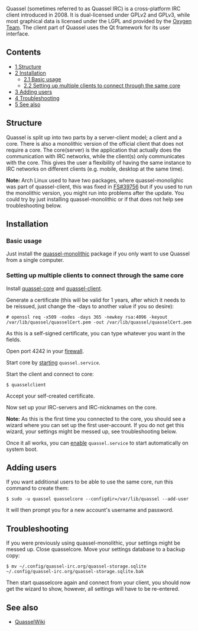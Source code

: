 Quassel (sometimes referred to as Quassel IRC) is a cross-platform IRC client introduced in 2008\. It is dual-licensed under GPLv2 and GPLv3, while most graphical data is licensed under the LGPL and provided by the [Oxygen Team](http://www.oxygen-icons.org/). The client part of Quassel uses the Qt framework for its user interface.

## Contents

*   [1 Structure](#Structure)
*   [2 Installation](#Installation)
    *   [2.1 Basic usage](#Basic_usage)
    *   [2.2 Setting up multiple clients to connect through the same core](#Setting_up_multiple_clients_to_connect_through_the_same_core)
*   [3 Adding users](#Adding_users)
*   [4 Troubleshooting](#Troubleshooting)
*   [5 See also](#See_also)

## Structure

Quassel is split up into two parts by a server-client model; a client and a core. There is also a monolithic version of the official client that does not require a core. The core(server) is the application that actually does the communication with IRC networks, while the client(s) only communicates with the core. This gives the user a flexibility of having the same instance to IRC networks on different clients (e.g. mobile, desktop at the same time).

**Note:** Arch Linux used to have two packages, where quassel-monolighic was part of quassel-client, this was fixed in [FS#39756](https://bugs.archlinux.org/task/39756) but if you used to run the monolithic version, you might run into problems after the update. You could try by just installing quassel-monolithic or if that does not help see troubleshooting below.

## Installation

### Basic usage

Just install the [quassel-monolithic](https://www.archlinux.org/packages/?name=quassel-monolithic) package if you only want to use Quassel from a single computer.

### Setting up multiple clients to connect through the same core

Install [quassel-core](https://www.archlinux.org/packages/?name=quassel-core) and [quassel-client](https://www.archlinux.org/packages/?name=quassel-client).

Generate a certificate (this will be valid for 1 years, after which it needs to be reissued, just change the -days to another value if you so desire):

 `# openssl req -x509 -nodes -days 365 -newkey rsa:4096 -keyout /var/lib/quassel/quasselCert.pem -out /var/lib/quassel/quasselCert.pem` 

As this is a self-signed certificate, you can type whatever you want in the fields.

Open port 4242 in your [firewall](/index.php/Firewall "Firewall").

Start core by [starting](/index.php/Start "Start") `quassel.service`.

Start the client and connect to core:

```
$ quasselclient

```

Accept your self-created certificate.

Now set up your IRC-servers and IRC-nicknames on the core.

**Note:** As this is the first time you connected to the core, you should see a wizard where you can set up the first user-account. If you do not get this wizard, your settings might be messed up, see troubleshooting below.

Once it all works, you can [enable](/index.php/Enable "Enable") `quassel.service` to start automatically on system boot.

## Adding users

If you want additional users to be able to use the same core, run this command to create them:

```
$ sudo -u quassel quasselcore --configdir=/var/lib/quassel --add-user

```

It will then prompt you for a new account's username and password.

## Troubleshooting

If you were previously using quassel-monolithic, your settings might be messed up. Close quasselcore. Move your settings database to a backup copy:

```
$ mv ~/.config/quassel-irc.org/quassel-storage.sqlite ~/.config/quassel-irc.org/quassel-storage.sqlite.bak

```

Then start quasselcore again and connect from your client, you should now get the wizard to show, however, all settings will have to be re-entered.

## See also

*   [QuasselWiki](http://bugs.quassel-irc.org/projects/quassel-irc/wiki)